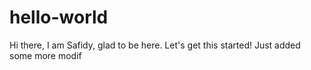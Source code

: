 # hello-world 
Hi there, I am Safidy, glad to be here. Let's get this started! 
Just added some more modif
